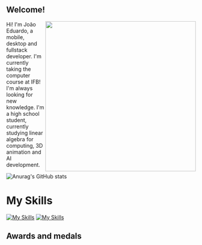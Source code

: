 ##  Welcome! 

<img src=https://user-images.githubusercontent.com/84324155/178652391-ccffed7b-ca50-431c-9d0f-85c4a5e38035.gif width=400 align="right">
Hi! I'm João Eduardo,
 a mobile, desktop and fullstack developer. I'm currently taking the computer course at IFB! I'm always looking for new knowledge.
 I'm a high school student, currently studying linear algebra for computing, 3D animation and AI development.

![Anurag's GitHub stats](https://github-readme-stats.vercel.app/api?username=anuraghazra&show_icons=true&theme=radical)

# My Skills
[![My Skills](https://skillicons.dev/icons?i=js,html,css,java,cpp,react,expressjs)](https://skillicons.dev)
[![My Skills](https://skillicons.dev/icons?i=spring,nodejs,figma,python,firebase,netlify,django,redux)](https://skillicons.dev)
## Awards and medals 

